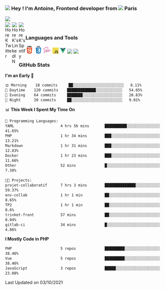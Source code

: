 ### <img src="https://media.giphy.com/media/hvRJCLFzcasrR4ia7z/giphy.gif" height="19px"> Hey ! I'm Antoine, Frontend developer from <img src="https://user-images.githubusercontent.com/45999037/109720557-8a4eaa00-7baa-11eb-8992-25452bd80e76.png" width="18px"/> Paris

<img src="https://media.giphy.com/media/UtEM6J85KZUgJhFUNs/giphy.gif" height="150px">

<div>
  <a href="https://twitter.com/HoreK0">
    <img align="left" alt="HoreK Twitter" width="22px" src="https://raw.githubusercontent.com/peterthehan/peterthehan/master/assets/twitter.svg" />
  </a>
  <a href="https://www.linkedin.com/in/antoine-lelong-510027199">
    <img align="left" alt="HoreK's LinkedIN" width="22px" src="https://raw.githubusercontent.com/peterthehan/peterthehan/master/assets/linkedin.svg" />
  </a>
  <a href="https://open.spotify.com/user/azenoxe">
    <img align="left" alt="HoreK's Spotify" width="22px" src="https://raw.githubusercontent.com/peterthehan/peterthehan/master/assets/spotify.svg" />
  </a>
</div>

<br />

### Languages and Tools

<p>
  <img height="25" src="https://raw.githubusercontent.com/github/explore/80688e429a7d4ef2fca1e82350fe8e3517d3494d/topics/html/html.png">
  <img height="25" src="https://raw.githubusercontent.com/github/explore/80688e429a7d4ef2fca1e82350fe8e3517d3494d/topics/css/css.png">
  <img height="25" src="https://raw.githubusercontent.com/github/explore/80688e429a7d4ef2fca1e82350fe8e3517d3494d/topics/sass/sass.png">
  <img height="20" src="https://raw.githubusercontent.com/github/explore/80688e429a7d4ef2fca1e82350fe8e3517d3494d/topics/javascript/javascript.png">
  <img height="20" src="https://raw.githubusercontent.com/github/explore/80688e429a7d4ef2fca1e82350fe8e3517d3494d/topics/vue/vue.png">
  <img height="20" src="https://github.com/nuxt/nuxt.js/blob/dev/.github/nuxt.png">
  <img height="20" src="https://camo.githubusercontent.com/61e102d7c605ff91efedb9d7e47c1c4a07cef59d3e1da202fd74f4772122ca4e/68747470733a2f2f766974656a732e6465762f6c6f676f2e737667">
</p>

### GitHub Stats

<!--START_SECTION:waka-->
**I'm an Early 🐤** 

```text
🌞 Morning    18 commits     ██░░░░░░░░░░░░░░░░░░░░░░░   8.11% 
🌆 Daytime    120 commits    █████████████░░░░░░░░░░░░   54.05% 
🌃 Evening    64 commits     ███████░░░░░░░░░░░░░░░░░░   28.83% 
🌙 Night      20 commits     ██░░░░░░░░░░░░░░░░░░░░░░░   9.01%

```


📊 **This Week I Spent My Time On** 

```text
💬 Programming Languages: 
YAML                     4 hrs 56 mins       ██████████░░░░░░░░░░░░░░░   41.65% 
PHP                      1 hr 34 mins        ███░░░░░░░░░░░░░░░░░░░░░░   13.21% 
Markdown                 1 hr 31 mins        ███░░░░░░░░░░░░░░░░░░░░░░   12.83% 
Docker                   1 hr 23 mins        ███░░░░░░░░░░░░░░░░░░░░░░   11.66% 
Other                    52 mins             █░░░░░░░░░░░░░░░░░░░░░░░░   7.38%

🐱‍💻 Projects: 
projet-collaboratif      7 hrs 3 mins        ██████████████░░░░░░░░░░░   59.37% 
env-collab               1 hr 1 min          ██░░░░░░░░░░░░░░░░░░░░░░░   8.65% 
TP2                      1 hr 1 min          ██░░░░░░░░░░░░░░░░░░░░░░░   8.6% 
trinket-front            57 mins             ██░░░░░░░░░░░░░░░░░░░░░░░   8.04% 
gitlab-ci                34 mins             █░░░░░░░░░░░░░░░░░░░░░░░░   4.86%

```

**I Mostly Code in PHP** 

```text
PHP                      5 repos             █████████░░░░░░░░░░░░░░░░   38.46% 
Vue                      5 repos             █████████░░░░░░░░░░░░░░░░   38.46% 
JavaScript               3 repos             █████░░░░░░░░░░░░░░░░░░░░   23.08%

```



 Last Updated on 03/10/2021
<!--END_SECTION:waka-->
